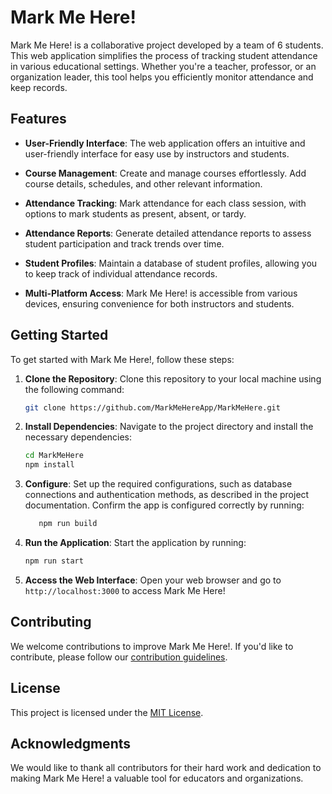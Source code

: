 # Mark Me Here!

Mark Me Here! is a collaborative project developed by a team of 6 students. This web application simplifies the process of tracking student attendance in various educational settings. Whether you're a teacher, professor, or an organization leader, this tool helps you efficiently monitor attendance and keep records.

## Features

- **User-Friendly Interface**: The web application offers an intuitive and user-friendly interface for easy use by instructors and students.

- **Course Management**: Create and manage courses effortlessly. Add course details, schedules, and other relevant information.

- **Attendance Tracking**: Mark attendance for each class session, with options to mark students as present, absent, or tardy.

- **Attendance Reports**: Generate detailed attendance reports to assess student participation and track trends over time.

- **Student Profiles**: Maintain a database of student profiles, allowing you to keep track of individual attendance records.

- **Multi-Platform Access**: Mark Me Here! is accessible from various devices, ensuring convenience for both instructors and students.

## Getting Started

To get started with Mark Me Here!, follow these steps:

1. **Clone the Repository**: Clone this repository to your local machine using the following command:

   ```bash
   git clone https://github.com/MarkMeHereApp/MarkMeHere.git
   ```

2. **Install Dependencies**: Navigate to the project directory and install the necessary dependencies:

   ```bash
   cd MarkMeHere
   npm install
   ```

3. **Configure**: Set up the required configurations, such as database connections and authentication methods, as described in the project documentation. Confirm the app is configured correctly by running:

   ```bash
      npm run build
   ```

5. **Run the Application**: Start the application by running:

   ```bash
   npm run start
   ```

6. **Access the Web Interface**: Open your web browser and go to `http://localhost:3000` to access Mark Me Here!

## Contributing

We welcome contributions to improve Mark Me Here!. If you'd like to contribute, please follow our [contribution guidelines](CONTRIBUTING.md).

## License

This project is licensed under the [MIT License](LICENSE).

## Acknowledgments

We would like to thank all contributors for their hard work and dedication to making Mark Me Here! a valuable tool for educators and organizations.
```
